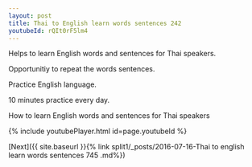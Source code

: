 ```yaml
---
layout: post
title: Thai to English learn words sentences 242 
youtubeId: rQIt0rF5lm4
---
```

 
 
Helps to learn English words and sentences for Thai speakers.

Opportunitiy to repeat the words sentences. 

Practice English language. 
 
10 minutes practice every day. 
 
How to learn English words and sentences for Thai speakers 
 
{% include youtubePlayer.html id=page.youtubeId %}
 
 
[Next]({{ site.baseurl }}{% link  split1/_posts/2016-07-16-Thai to english learn words sentences 745 .md%})
 
